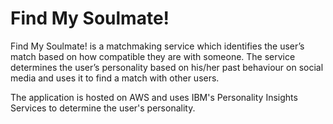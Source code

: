 Find My Soulmate!
===========================

Find My Soulmate! is a matchmaking service which identifies the user’s match based on how compatible they are with someone. The service determines the user’s personality based on his/her past behaviour on social media and uses it to find a match with other users.

The application is hosted on AWS and uses IBM's Personality Insights Services to determine the user's personality.
